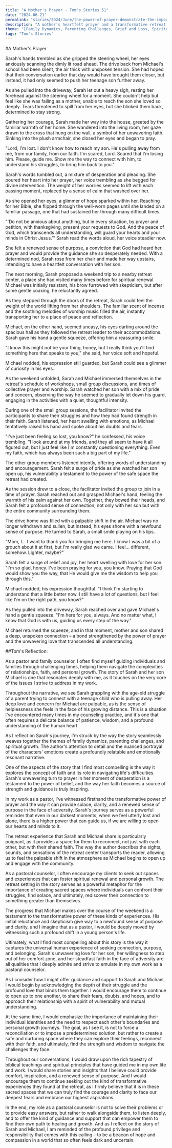 ```yaml
---
title: "A Mother's Prayer - Tom's Stories 51"
date: "2024-06-21"
permalink: "stories/2024/June/the-power-of-prayer-demonstrate-the-importance-and-power-of-prayer/"
description: "A mother's heartfelt prayer and a transformative retreat experience help a struggling teenage son reconnect with his faith and his family in this poignant story about the power of love, faith, and understanding."
theme: "[Family Dynamics, Parenting Challenges, Grief and Loss, Spiritual Growth, Pastoral Guidance]"
tags: "Tom's Stories"
---
```

#A Mother's Prayer

Sarah's hands trembled as she gripped the steering wheel, her eyes anxiously scanning the dimly lit road ahead. The drive back from Michael's school had been silent, the air thick with unspoken tension. She had hoped that their conversation earlier that day would have brought them closer, but instead, it had only seemed to push her teenage son further away.

As she pulled into the driveway, Sarah let out a heavy sigh, resting her forehead against the steering wheel for a moment. She couldn't help but feel like she was failing as a mother, unable to reach the son she loved so deeply. Tears threatened to spill from her eyes, but she blinked them back, determined to stay strong.

Gathering her courage, Sarah made her way into the house, greeted by the familiar warmth of her home. She wandered into the living room, her gaze drawn to the cross that hung on the wall, a symbol of her unwavering faith. Sinking into the plush armchair, she closed her eyes and began to pray.

"Lord, I'm lost. I don't know how to reach my son. He's pulling away from me, from our family, from our faith. I'm scared, Lord. Scared that I'm losing him. Please, guide me. Show me the way to connect with him, to understand his struggles, to bring him back to you."

Sarah's words tumbled out, a mixture of desperation and pleading. She poured her heart into her prayer, her voice trembling as she begged for divine intervention. The weight of her worries seemed to lift with each passing moment, replaced by a sense of calm that washed over her.

As she opened her eyes, a glimmer of hope sparked within her. Reaching for her Bible, she flipped through the well-worn pages until she landed on a familiar passage, one that had sustained her through many difficult times.

"'Do not be anxious about anything, but in every situation, by prayer and petition, with thanksgiving, present your requests to God. And the peace of God, which transcends all understanding, will guard your hearts and your minds in Christ Jesus.'" Sarah read the words aloud, her voice steadier now.

She felt a renewed sense of purpose, a conviction that God had heard her prayer and would provide the guidance she so desperately needed. With a determined nod, Sarah rose from her chair and made her way upstairs, intending to have a heartfelt conversation with her son.

The next morning, Sarah proposed a weekend trip to a nearby retreat center, a place she had visited many times before for spiritual renewal. Michael was initially resistant, his brow furrowed with skepticism, but after some gentle coaxing, he reluctantly agreed.

As they stepped through the doors of the retreat, Sarah could feel the weight of the world lifting from her shoulders. The familiar scent of incense and the soothing melodies of worship music filled the air, instantly transporting her to a place of peace and reflection.

Michael, on the other hand, seemed uneasy, his eyes darting around the spacious hall as they followed the retreat leader to their accommodations. Sarah gave his hand a gentle squeeze, offering him a reassuring smile.

"I know this might not be your thing, honey, but I really think you'll find something here that speaks to you," she said, her voice soft and hopeful.

Michael nodded, his expression still guarded, but Sarah could see a glimmer of curiosity in his eyes.

As the weekend unfolded, Sarah and Michael immersed themselves in the retreat's schedule of workshops, small group discussions, and times of collective prayer and worship. Sarah watched her son with a mix of pride and concern, observing the way he seemed to gradually let down his guard, engaging in the activities with a quiet, thoughtful intensity.

During one of the small group sessions, the facilitator invited the participants to share their struggles and how they had found strength in their faith. Sarah listened, her heart swelling with emotions, as Michael tentatively raised his hand and spoke about his doubts and fears.

"I've just been feeling so lost, you know?" he confessed, his voice trembling. "I look around at my friends, and they all seem to have it all figured out, but I just feel like I'm constantly questioning everything. Even my faith, which has always been such a big part of my life."

The other group members listened intently, offering words of understanding and encouragement. Sarah felt a surge of pride as she watched her son open up, his vulnerability a testament to the power of the safe space the retreat had created.

As the session drew to a close, the facilitator invited the group to join in a time of prayer. Sarah reached out and grasped Michael's hand, feeling the warmth of his palm against her own. Together, they bowed their heads, and Sarah felt a profound sense of connection, not only with her son but with the entire community surrounding them.

The drive home was filled with a palpable shift in the air. Michael was no longer withdrawn and sullen, but instead, his eyes shone with a newfound sense of purpose. He turned to Sarah, a small smile playing on his lips.

"Mom, I... I want to thank you for bringing me here. I know I was a bit of a grouch about it at first, but I'm really glad we came. I feel... different, somehow. Lighter, maybe?"

Sarah felt a surge of relief and joy, her heart swelling with love for her son. "I'm so glad, honey. I've been praying for you, you know. Praying that God would show you the way, that He would give me the wisdom to help you through this."

Michael nodded, his expression thoughtful. "I think I'm starting to understand that a little better now. I still have a lot of questions, but I feel like I'm on the right path, you know?"

As they pulled into the driveway, Sarah reached over and gave Michael's hand a gentle squeeze. "I'm here for you, always. And no matter what, I know that God is with us, guiding us every step of the way."

Michael returned the squeeze, and in that moment, mother and son shared a deep, unspoken connection – a bond strengthened by the power of prayer and the unwavering love that transcended all understanding.

##Tom's Reflection: 

As a pastor and family counselor, I often find myself guiding individuals and families through challenging times, helping them navigate the complexities of relationships, faith, and personal growth. The story of Sarah and her son Michael is one that resonates deeply with me, as it touches on the very core of the issues I strive to address in my work.

Throughout the narrative, we see Sarah grappling with the age-old struggle of a parent trying to connect with a teenage child who is pulling away. Her deep love and concern for Michael are palpable, as is the sense of helplessness she feels in the face of his growing distance. This is a situation I've encountered many times in my counseling practice, and it's one that often requires a delicate balance of patience, wisdom, and a profound understanding of the human heart.

As I reflect on Sarah's journey, I'm struck by the way the story seamlessly weaves together the themes of family dynamics, parenting challenges, and spiritual growth. The author's attention to detail and the nuanced portrayal of the characters' emotions create a profoundly relatable and emotionally resonant narrative.

One of the aspects of the story that I find most compelling is the way it explores the concept of faith and its role in navigating life's difficulties. Sarah's unwavering turn to prayer in her moment of desperation is a testament to the power of belief, and the way her faith becomes a source of strength and guidance is truly inspiring.

In my work as a pastor, I've witnessed firsthand the transformative power of prayer and the way it can provide solace, clarity, and a renewed sense of purpose in the face of adversity. Sarah's journey serves as a powerful reminder that even in our darkest moments, when we feel utterly lost and alone, there is a higher power that can guide us, if we are willing to open our hearts and minds to it.

The retreat experience that Sarah and Michael share is particularly poignant, as it provides a space for them to reconnect, not just with each other, but with their shared faith. The way the author describes the sights, sounds, and sensations of the retreat center transports the reader, allowing us to feel the palpable shift in the atmosphere as Michael begins to open up and engage with the community.

As a pastoral counselor, I often encourage my clients to seek out spaces and experiences that can foster spiritual renewal and personal growth. The retreat setting in the story serves as a powerful metaphor for the importance of creating sacred spaces where individuals can confront their struggles, find solace, and ultimately, rediscover their connection to something greater than themselves.

The progress that Michael makes over the course of the weekend is a testament to the transformative power of these kinds of experiences. His initial reluctance and skepticism give way to a newfound sense of purpose and clarity, and I imagine that as a pastor, I would be deeply moved by witnessing such a profound shift in a young person's life.

Ultimately, what I find most compelling about this story is the way it captures the universal human experience of seeking connection, purpose, and belonging. Sarah's unwavering love for her son, her willingness to step out of her comfort zone, and her steadfast faith in the face of adversity are all qualities that I deeply admire and strive to emulate in my own work as a pastoral counselor.

As I consider how I might offer guidance and support to Sarah and Michael, I would begin by acknowledging the depth of their struggle and the profound love that binds them together. I would encourage them to continue to open up to one another, to share their fears, doubts, and hopes, and to approach their relationship with a spirit of vulnerability and mutual understanding.

At the same time, I would emphasize the importance of maintaining their individual identities and the need to respect each other's boundaries and personal growth journeys. The goal, as I see it, is not to force a reconciliation or to impose a predetermined solution, but rather to create a safe and nurturing space where they can explore their feelings, reconnect with their faith, and ultimately, find the strength and wisdom to navigate the challenges they face.

Throughout our conversations, I would draw upon the rich tapestry of biblical teachings and spiritual principles that have guided me in my own life and work. I would share stories and insights that I believe could provide comfort, inspiration, and a renewed sense of purpose. And I would encourage them to continue seeking out the kind of transformative experiences they found at the retreat, as I firmly believe that it is in these sacred spaces that we can truly find the courage and clarity to face our deepest fears and embrace our highest aspirations.

In the end, my role as a pastoral counselor is not to solve their problems or to provide easy answers, but rather to walk alongside them, to listen deeply, and to offer the kind of guidance and support that can empower them to find their own path to healing and growth. And as I reflect on the story of Sarah and Michael, I am reminded of the profound privilege and responsibility that comes with this calling – to be a beacon of hope and compassion in a world that so often feels dark and uncertain.


